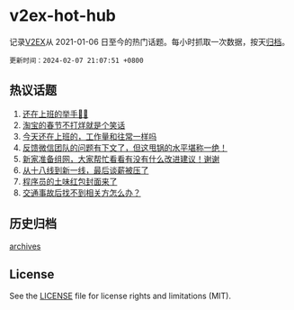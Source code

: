# v2ex-hot-hub

 记录[V2EX](https://www.v2ex.com/)从 2021-01-06 日至今的热门话题。每小时抓取一次数据，按天[归档](archives)。

`更新时间：2024-02-07 21:07:51 +0800`

## 热议话题

1. [还在上班的举手🙋‍♂️](https://www.v2ex.com/t/1014798)
1. [淘宝的春节不打烊就是个笑话](https://www.v2ex.com/t/1014782)
1. [今天还在上班的，工作量和往常一样吗](https://www.v2ex.com/t/1014832)
1. [反馈微信团队的问题有下文了，但这甩锅的水平堪称一绝！](https://www.v2ex.com/t/1014806)
1. [新家准备组网，大家帮忙看看有没有什么改进建议！谢谢](https://www.v2ex.com/t/1014838)
1. [从十八线到新一线，最后谈薪被压了](https://www.v2ex.com/t/1014826)
1. [程序员的土味红包封面来了](https://www.v2ex.com/t/1014878)
1. [交通事故后找不到相关方怎么办？](https://www.v2ex.com/t/1014887)

## 历史归档

[archives](archives)

## License

See the [LICENSE](LICENSE) file for license rights and limitations (MIT).
